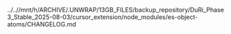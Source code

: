../..//mnt/h/ARCHIVE/.UNWRAP/13GB_FILES/backup_repository/DuRi_Phase3_Stable_2025-08-03/cursor_extension/node_modules/es-object-atoms/CHANGELOG.md